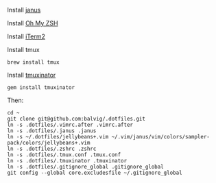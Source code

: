 Install [janus](https://github.com/carlhuda/janus)

Install [Oh My ZSH](https://github.com/robbyrussell/oh-my-zsh)

Install [iTerm2](http://www.iterm2.com)

Install tmux

    brew install tmux

Install [tmuxinator](https://github.com/aziz/tmuxinator)

    gem install tmuxinator

Then:

    cd ~
    git clone git@github.com:balvig/.dotfiles.git
    ln -s .dotfiles/.vimrc.after .vimrc.after
    ln -s .dotfiles/.janus .janus
    ln -s ~/.dotfiles/jellybeans+.vim ~/.vim/janus/vim/colors/sampler-pack/colors/jellybeans+.vim
    ln -s .dotfiles/.zshrc .zshrc
    ln -s .dotfiles/.tmux.conf .tmux.conf
    ln -s .dotfiles/.tmuxinator .tmuxinator
    ln -s .dotfiles/.gitignore_global .gitignore_global
    git config --global core.excludesfile ~/.gitignore_global
